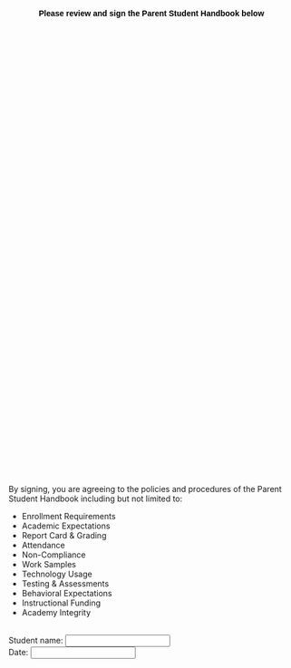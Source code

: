 <head>
<style>
        h1 { 
            color: black; 
            font-family: Calibri, sans-serif;
            font-style: normal; 
            font-weight: bold; 
            text-decoration: none; 
            font-size: 100%;
            text-align: center;
             }
        .studentone {
            display: flex;
            flex-direction: row;
            font-family: Calibri, sans-serif;
        }

</style>
</head>
<body>
<h1>Please review and sign the Parent Student Handbook below</h1>
<div id="adobe-dc-view" style="height: 800px; width: 800px;"></div>
<script src="https://documentcloud.adobe.com/view-sdk/main.js"></script>
<script type="text/javascript">
    document.addEventListener("adobe_dc_view_sdk.ready", function () {
        var adobeDCView = new AdobeDC.View({ clientId: "2b04cb01f3cc447a9120b2580b9ee13f", divId: "adobe-dc-view" });
        adobeDCView.previewFile({
            content: { location: { url: "Parent Student Handbook 2021-2022.pdf"} },
            metaData: { fileName: "Parent_Student_Handbook.pdf" }
        }, { embedMode: "SIZED_CONTAINER" });
    });
</script>
<p>By signing, you are agreeing to the policies and procedures of the Parent Student Handbook including but not limited to:</p>
<ul>
    <li>Enrollment Requirements</li>
    <li>Academic Expectations</li>
    <li>Report Card & Grading</li>
    <li>Attendance</li>
    <li>Non-Compliance</li>
    <li>Work Samples</li>
    <li>Technology Usage</li>
    <li>Testing & Assessments</li>
    <li>Behavioral Expectations</li>
    <li>Instructional Funding</li>
    <li>Academy Integrity</li>
    </ul>
<br>
    <form class="student">
        <label for="sname">Student name:</label>
        <input type="text" id="sname" name="sname"><br>
        <label for="datee">Date:</label>
        <input type="text" id="date" name="date">
    </form>
    </body>